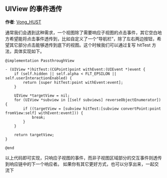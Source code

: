 UIView 的事件透传
--------
**作者**: [Vong_HUST](https://weibo.com/VongLo)

通常我们会遇到这种需求，一个视图除了需要响应子视图的点击事件，其它空白地方希望能将点击事件透传到，比如自定义了一个“导航栏”，除了左右两边按钮，希望其它部分点击能够透传到底下的视图。这个时候我们可以通过复写 hitTest 方法，具体实现如下。

```objc
@implementation PassthroughView

- (UIView *)hitTest:(CGPoint)point withEvent:(UIEvent *)event {
    if (self.hidden || self.alpha < FLT_EPSILON || self.userInteractionEnabled) {
        return [super hitTest:point withEvent:event];
    }
    
    UIView *targetView = nil;
    for (UIView *subview in [[self subviews] reverseObjectEnumerator]) {
        if ((targetView = [subview hitTest:[subview convertPoint:point fromView:self] withEvent:event])) {
            break;
        }
    }
    
    return targetView;
}

@end
```
以上代码即可实现，只响应子视图的事件，而非子视图区域部分的交互事件则透传到响应链中的下一个响应者。
如果你有其它更好方式，也可以分享出来，一起交流下






